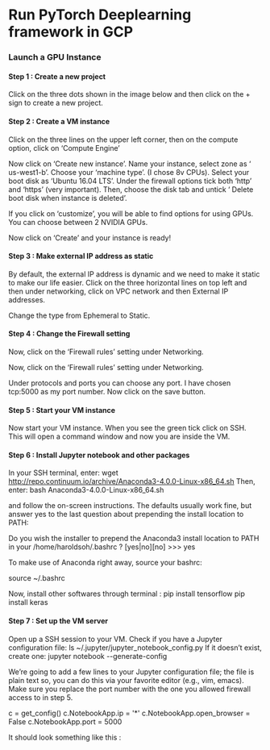 # Run PyTorch Deeplearning framework in GCP


### Launch a GPU Instance

#### Step 1 : Create a new project
Click on the three dots shown in the image below and then click on the + sign to create a new project.


#### Step 2 : Create a VM instance
Click on the three lines on the upper left corner, then on the compute option, click on ‘Compute Engine’


Now click on ‘Create new instance’. Name your instance, select zone as ‘ us-west1-b’. Choose your ‘machine type’. (I chose 8v CPUs).
Select your boot disk as ‘Ubuntu 16.04 LTS’. Under the firewall options tick both ‘http’ and ‘https’ (very important). Then, choose the disk tab and untick ‘ Delete boot disk when instance is deleted’.



If you click on ‘customize’, you will be able to find options for using GPUs. You can choose between 2 NVIDIA GPUs.


Now click on ‘Create’ and your instance is ready!


#### Step 3 : Make external IP address as static
By default, the external IP address is dynamic and we need to make it static to make our life easier. Click on the three horizontal lines on top left and then under networking, click on VPC network and then External IP addresses.


Change the type from Ephemeral to Static.

#### Step 4 : Change the Firewall setting
Now, click on the ‘Firewall rules’ setting under Networking.

Now, click on the ‘Firewall rules’ setting under Networking.

Under protocols and ports you can choose any port. I have chosen tcp:5000 as my port number. Now click on the save button.

#### Step 5 : Start your VM instance
Now start your VM instance. When you see the green tick click on SSH. This will open a command window and now you are inside the VM.

#### Step 6 : Install Jupyter notebook and other packages

In your SSH terminal, enter:
wget http://repo.continuum.io/archive/Anaconda3-4.0.0-Linux-x86_64.sh
Then, enter:
bash Anaconda3-4.0.0-Linux-x86_64.sh

and follow the on-screen instructions. The defaults usually work fine, but answer yes to the last question about prepending the install location to PATH:

Do you wish the installer to prepend the 
Anaconda3 install location to PATH 
in your /home/haroldsoh/.bashrc ? 
[yes|no][no] >>> yes

To make use of Anaconda right away, source your bashrc:

source ~/.bashrc

Now, install other softwares through terminal :
pip install tensorflow
pip install keras

#### Step 7 : Set up the VM server
Open up a SSH session to your VM. Check if you have a Jupyter configuration file:
ls ~/.jupyter/jupyter_notebook_config.py
If it doesn’t exist, create one:
jupyter notebook --generate-config

We’re going to add a few lines to your Jupyter configuration file; the file is plain text so, you can do this via your favorite editor (e.g., vim, emacs). Make sure you replace the port number with the one you allowed firewall access to in step 5.

c = get_config()
c.NotebookApp.ip = '*'
c.NotebookApp.open_browser = False
c.NotebookApp.port = 5000

It should look something like this :
